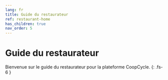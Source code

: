 ```yaml
---
lang: fr
title: Guide du restaurateur
ref: restaurant-home
has_children: true
nav_order: 5
---
```


# Guide du restaurateur

Bienvenue sur le guide du restaurateur pour la plateforme CoopCycle.
{: .fs-6 }
